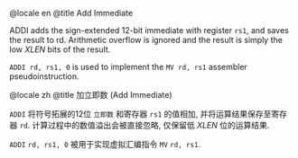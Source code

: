 @locale en
@title Add Immediate

ADDI adds the sign-extended 12-bit immediate with register `rs1`,
and saves the result to rd.
Arithmetic overflow is ignored and the result is simply the low _XLEN_ bits of the result.

`ADDI rd, rs1, 0` is used to implement the `MV rd, rs1` assembler pseudoinstruction.

@locale zh
@title 加立即数 (Add Immediate)

`ADDI` 将符号拓展的12位 `立即数` 和寄存器 `rs1` 的值相加, 并将运算结果保存至寄存器 `rd`.
计算过程中的数值溢出会被直接忽略, 仅保留低 _XLEN_ 位的运算结果.

`ADDI` `rd, rs1, 0` 被用于实现虚拟汇编指令 `MV` `rd, rs1`.
